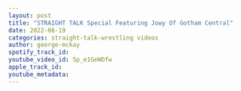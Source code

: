 ```yaml
---
layout: post
title: "STRAIGHT TALK Special Featuring Jowy Of Gotham Central"
date: 2022-06-19
categories: straight-talk-wrestling videos
author: george-mckay
spotify_track_id: 
youtube_video_id: 5p_e1GeWDfw
apple_track_id: 
youtube_metadata: 
---
```

